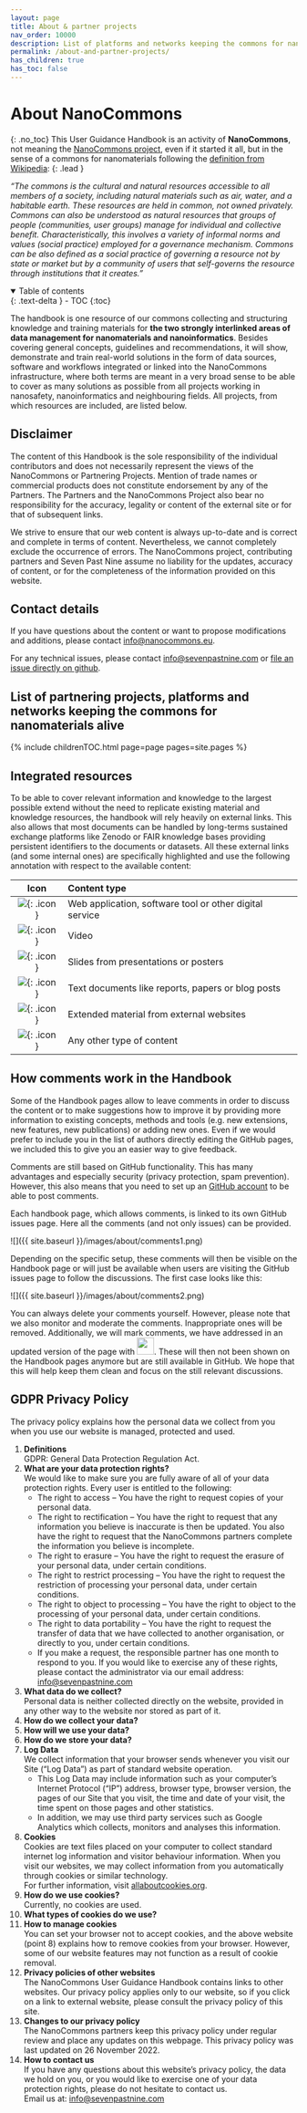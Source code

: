 ```yaml
---
layout: page
title: About & partner projects
nav_order: 10000
description: List of platforms and networks keeping the commons for nanomaterials alive
permalink: /about-and-partner-projects/
has_children: true
has_toc: false
---
```

# About NanoCommons
{: .no_toc}
This User Guidance Handbook is an activity of **NanoCommons**, not meaning the [NanoCommons project](https://www.nanocommons.eu), even if it started it all, but in the sense of a commons for nanomaterials following the [definition from Wikipedia](https://en.wikipedia.org/wiki/Commons):
{: .lead }

_“The commons is the cultural and natural resources accessible to all members of a society, including natural materials such as air, water, and a habitable earth. These resources are held in common, not owned privately. Commons can also be understood as natural resources that groups of people (communities, user groups) manage for individual and collective benefit. Characteristically, this involves a variety of informal norms and values (social practice) employed for a governance mechanism. Commons can be also defined as a social practice of governing a resource not by state or market but by a community of users that self-governs the resource through institutions that it creates.”_

<details open markdown="block">
  <summary>
    Table of contents
  </summary>
  {: .text-delta }
- TOC
{:toc}
</details>

The handbook is one resource of our commons collecting and structuring knowledge and training materials for **the two strongly interlinked areas of data management for nanomaterials and nanoinformatics**. Besides covering general concepts, guidelines and recommendations, it will show, demonstrate and train real-world solutions in the form of data sources, software and workflows integrated or linked into the NanoCommons infrastructure, where both terms are meant in a very broad sense to be able to cover as many solutions as possible from all projects working in nanosafety, nanoinformatics and neighbouring fields. All projects, from which resources are included, are listed below.

## Disclaimer
The content of this Handbook is the sole responsibility of the individual contributors and does not necessarily represent the views of the NanoCommons or Partnering Projects. Mention of trade names or commercial products does not constitute endorsement by any of the Partners. The Partners and the NanoCommons Project also bear no responsibility for the accuracy, legality or content of the external site or for that of subsequent links.

We strive to ensure that our web content is always up-to-date and is correct and complete in terms of content. Nevertheless, we cannot completely exclude the occurrence of errors. The NanoCommons project, contributing partners and Seven Past Nine assume no liability for the updates, accuracy of content, or for the completeness of the information provided on this website.
 
## Contact details
If you have questions about the content or want to propose modifications and additions, please contact [info@nanocommons.eu](mailto:info@sevenpastnine.com?subject=[NanoCommons]%20Contents%20question).

For any technical issues, please contact [info@sevenpastnine.com](mailto:info@sevenpastnine.com?subject=[NanoCommons]%20Technical%20issue) or [file an issue directly on github](https://github.com/NanoCommons/user-handbook/issues).

## List of partnering projects, platforms and networks keeping the commons for nanomaterials alive
{% include childrenTOC.html page=page pages=site.pages %}

## Integrated resources
To be able to cover relevant information and knowledge to the largest possible extend without the need to replicate existing material and knowledge resources, the handbook will rely heavily on external links. This also allows that most documents can be handled by long-terms sustained exchange platforms like Zenodo or FAIR knowledge bases providing persistent identifiers to the documents or datasets. All these external links (and some internal ones) are specifically highlighted and use the following annotation with respect to the available content:

| Icon | Content type |
|:-------:|:--------|
| ![]({{site.baseurl}}/images/icons/app.png){: .icon } | Web application, software tool or other digital service |
| ![]({{site.baseurl}}/images/icons/video.png){: .icon } | Video |
| ![]({{site.baseurl}}/images/icons/slides.png){: .icon } | Slides from presentations or posters |
| <img src="{{ site.baseurl }}/images/icons/file-text.svg">{: .icon } | Text documents like reports, papers or blog posts |
| ![]({{site.baseurl}}/images/icons/webpages.png){: .icon } | Extended material from external websites |
| <img src="{{ site.baseurl }}/images/icons/file.svg">{: .icon } | Any other type of content |

## How comments work in the Handbook
Some of the Handbook pages allow to leave comments in order to discuss the content or to make suggestions how to improve it by providing more information to existing concepts, methods and tools (e.g. new extensions, new features, new publications) or adding new ones. Even if we would prefer to include you in the list of authors directly editing the GitHub pages, we included this to give you an easier way to give feedback.

Comments are still based on GitHub functionality. This has many advantages and especially security (privacy protection, spam prevention). However, this also means that you need to set up an [GitHub account](https://github.com/signup?ref_cta=Sign+up&ref_loc=header+logged+out&ref_page=%2F&source=header-home) to be able to post comments.

Each handbook page, which allows comments, is linked to its own GitHub issues page. Here all the comments (and not only issues) can be provided.

![]({{ site.baseurl }}/images/about/comments1.png)

Depending on the specific setup, these comments will then be visible on the Handbook page or will just be available when users are visiting the GitHub issues page to follow the discussions. The first case looks like this:

![]({{ site.baseurl }}/images/about/comments2.png)

You can always delete your comments yourself. However, please note that we also monitor and moderate the comments. Inappropriate ones will be removed. Additionally, we will mark comments, we have addressed in an updated version of the page with <img src="{{ site.baseurl }}/images/about/comments3.png" width="30"/>. These will then not been shown on the Handbook pages anymore but are still available in GitHub. We hope that this will help keep them clean and focus on the still relevant discussions.

## GDPR Privacy Policy
The privacy policy explains how the personal data we collect from you when you use our website is managed, protected and used.

1. __Definitions__  
   GDPR: General Data Protection Regulation Act.
2. __What are your data protection rights?__  
    We would like to make sure you are fully aware of all of your data protection rights. Every user is entitled to the following:
    - The right to access – You have the right to request copies of your personal data.
    - The right to rectification – You have the right to request that any information you believe is inaccurate is then be updated. You also have the right to request that the NanoCommons partners complete the information you believe is incomplete.
    - The right to erasure – You have the right to request the erasure of your personal data, under certain conditions.
    - The right to restrict processing – You have the right to request the restriction of processing your personal data, under certain conditions.
    - The right to object to processing – You have the right to object to the processing of your personal data, under certain conditions.
    - The right to data portability – You have the right to request the transfer of data that we have collected to another organisation, or directly to you, under certain conditions.
    -  If you make a request, the responsible partner has one month to respond to you. If you would like to exercise any of these rights, please contact the administrator via our email address: [info@sevenpastnine.com](mailto:info@sevenpastnine.com?subject=[NanoCommons]%20Privacy%20policy)
3. __What data do we collect?__  
   Personal data is neither collected directly on the website, provided in any other way to the website nor stored as part of it.
4. __How do we collect your data?__
5. __How will we use your data?__
6. __How do we store your data?__  
7. __Log Data__  
    We collect information that your browser sends whenever you visit our Site (“Log Data”) as part of standard website operation.
    -  This Log Data may include information such as your computer’s Internet Protocol (“IP”) address, browser type, browser version, the pages of our Site that you visit, the time and date of your visit, the time spent on those pages and other statistics.
    - In addition, we may use third party services such as Google Analytics which collects, monitors and analyses this information.
8. __Cookies__    
    Cookies are text files placed on your computer to collect standard internet log information and visitor behaviour information. When you visit our websites, we may collect information from you automatically through cookies or similar technology.  
    For further information, visit [allaboutcookies.org](https://allaboutcookies.org).
9. __How do we use cookies?__  
    Currently, no cookies are used.
10. __What types of cookies do we use?__
11. __How to manage cookies__  
    You can set your browser not to accept cookies, and the above website (point 8) explains how to remove cookies from your browser. However, some of our website features may not function as a result of cookie removal.
13. __Privacy policies of other websites__  
    The NanoCommons User Guidance Handbook contains links to other websites. Our privacy policy applies only to our website, so if you click on a link to external website, please consult the privacy policy of this site.
14. __Changes to our privacy policy__  
    The NanoCommons partners keep this privacy policy under regular review and place any updates on this webpage. This privacy policy was last updated on 26 November 2022.
15. __How to contact us__  
    If you have any questions about this website’s privacy policy, the data we hold on you, or you would like to exercise one of your data protection rights, please do not hesitate to contact us.  
    Email us at: [info@sevenpastnine.com](mailto:info@sevenpastnine.com?subject=[NanoCommons]%20Privacy%20policy)